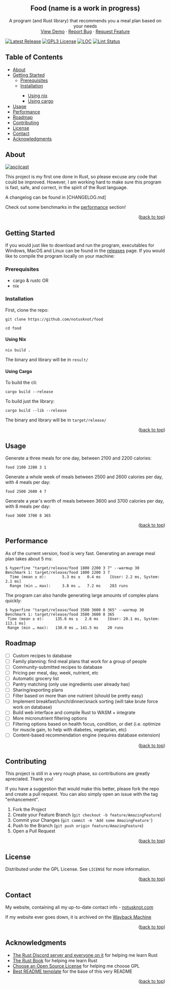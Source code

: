 
<div id="top"></div>

<div align="center">
  <h2 align="center">Food (name is a work in progress)</h2>

  <p align="center">
    A program (and Rust library) that recommends you a meal plan based on your needs
    <br />
    <a href="https://github.com/notusknot/food#about">View Demo</a>
    ·
    <a href="https://github.com/notusknot/food/issues">Report Bug</a>
    ·
    <a href="https://github.com/notusknot/food/issues">Request Feature</a>
  </p>
</div>

[![Latest Release][release-badge]][release-latest] [![GPL3 License][license-badge]][license-url] [![LOC][loc-badge]][loc-report] [![Lint Status][lint-badge]][lint-latest]


[license-badge]: https://img.shields.io/github/license/notusknot/food.svg
[license-url]: https://github.com/notusknot/food/blob/main/LICENSE
[release-badge]: https://img.shields.io/github/tag/notusknot/food.svg
[release-latest]: https://github.com/notusknot/food/releases/latest
[loc-badge]: https://tokei.rs/b1/github/notusknot/food
[loc-report]: https://github.com/notusknot/food
[lint-badge]: https://github.com/notusknot/food/actions/workflows/test-and-build.yaml/badge.svg
[lint-latest]: https://github.com/notusknot/food/actions/workflows/test-and-build.yaml

<!-- TABLE OF CONTENTS -->
<h2>Table of Contents</h2>
<ul>
  <li><a href="#about">About</a></li>
  <li>
    <a href="#getting-started">Getting Started</a>
    <ul>
      <li><a href="#prerequisites">Prerequisites</a></li>
      <li><a href="#installation">Installation</a></li>
      <ul>
        <li><a href="#using-nix">Using nix</a></li>
        <li><a href="#using-cargo">Using cargo</a></li>
      </ul>
    </ul>
  </li>
  <li><a href="#usage">Usage</a></li>
  <li><a href="#performance">Performance</a></li>
  <li><a href="#roadmap">Roadmap</a></li>
  <li><a href="#contributing">Contributing</a></li>
  <li><a href="#license">License</a></li>
  <li><a href="#contact">Contact</a></li>
  <li><a href="#acknowledgments">Acknowledgments</a></li>
</ul>



<!-- ABOUT THE PROJECT -->
## About

[![asciicast](https://asciinema.org/a/GZtTzdITmX55zAw6giUyyiDoa.svg)](https://asciinema.org/a/GZtTzdITmX55zAw6giUyyiDoa)

This project is my first one done in Rust, so please excuse any code that could be improved. However, I am working hard to make sure this program is fast, safe, and correct, in the spirit of the Rust language.

A changelog can be found in [CHANGELOG.md]

Check out some benchmarks in the [performance](#performance) section!

<p align="right">(<a href="#top">back to top</a>)</p>



<!-- GETTING STARTED -->
## Getting Started

If you would just like to download and run the program, executables for Windows, MacOS and Linux can be found in the [releases](https://github.com/notusknot/food/releases) page. If you would like to compile the program locally on your machine:

### Prerequisites
* cargo & rustc
OR
* nix

### Installation

First, clone the repo:
```
git clone https://github.com/notusknot/food
```
```
cd food
```

#### Using Nix

```
nix build .
```
The binary and library will be in `result/`

#### Using Cargo

To build the cli:
```
cargo build --release
```

To build just the library:
```
cargo build --lib --release
```
The binary and library will be in `target/release/`

<p align="right">(<a href="#top">back to top</a>)</p>



<!-- USAGE EXAMPLES -->
## Usage

Generate a three meals for one day, between 2100 and 2200 calories:
```
food 2100 2200 3 1
```

Generate a whole week of meals between 2500 and 2600 calories per day, with 4 meals per day:
```
food 2500 2600 4 7
```

Generate a year's worth of meals between 3600 and 3700 calories per day, with 8 meals per day:
```
food 3600 3700 8 365
```

<p align="right">(<a href="#top">back to top</a>)</p>

## Performance

As of the current version, food is very fast. Generating an average meal plan takes about 5 ms:
```
$ hyperfine "target/release/food 1800 2200 3 7" --warmup 30
Benchmark 1: target/release/food 1800 2200 3 7
  Time (mean ± σ):       5.3 ms ±   0.4 ms    [User: 2.2 ms, System: 2.1 ms]
  Range (min … max):     3.8 ms …   7.2 ms    283 runs
```
 The program can also handle generating large amounts of complex plans quickly:
 ```
$ hyperfine "target/release/food 3500 3600 8 365" --warmup 30
Benchmark 1: target/release/food 3500 3600 8 365
  Time (mean ± σ):     135.6 ms ±   2.6 ms    [User: 20.1 ms, System: 113.1 ms]
  Range (min … max):   130.0 ms … 141.5 ms    20 runs
```


<!-- ROADMAP -->
## Roadmap

- [ ] Custom recipes to database
- [ ] Family planning: find meal plans that work for a group of people
- [ ] Community-submitted recipes to database
- [ ] Pricing per meal, day, week, nutrient, etc
- [ ] Automatic grocery list
- [ ] Pantry matching (only use ingredients user already has)
- [ ] Sharing/exporting plans
- [ ] Filter based on more than one nutrient (should be pretty easy)
- [ ] Implement breakfast/lunch/dinner/snack sorting (will take brute force work on database)
- [ ] Build web interface and compile Rust to WASM + integrate
- [ ] More micronutrient filtering options
- [ ] Filtering options based on health focus, condition, or diet (i.e. optimize for muscle gain, to help
with diabetes, vegetarian, etc)
- [ ] Content-based recommendation engine (requires database extension)

<p align="right">(<a href="#top">back to top</a>)</p>



<!-- CONTRIBUTING -->
## Contributing

This project is still in a very rough phase, so contributions are greatly apreciated. Thank you!

If you have a suggestion that would make this better, please fork the repo and create a pull request. You can also simply open an issue with the tag "enhancement".

1. Fork the Project
2. Create your Feature Branch (`git checkout -b feature/AmazingFeature`)
3. Commit your Changes (`git commit -m 'Add some AmazingFeature'`)
4. Push to the Branch (`git push origin feature/AmazingFeature`)
5. Open a Pull Request

<p align="right">(<a href="#top">back to top</a>)</p>



<!-- LICENSE -->
## License

Distributed under the GPL License. See `LICENSE` for more information.

<p align="right">(<a href="#top">back to top</a>)</p>



<!-- CONTACT -->
## Contact

My website, containing all my up-to-date contact info - [notusknot.com](https://notusknot.com)

If my website ever goes down, it is archived on the [Wayback Machine](https://web.archive.org/web/*/notusknot.com)

<p align="right">(<a href="#top">back to top</a>)</p>



<!-- ACKNOWLEDGMENTS -->
## Acknowledgments

* [The Rust Discord server and everyone on it](https://discord.gg/rust-lang-community) for helping me learn Rust
* [The Rust Book](https://doc.rust-lang.org/stable/book/) for helping me learn Rust
* [Choose an Open Source License](https://choosealicense.com) for helping me choose GPL
* [Best README template](https://github.com/othneildrew/Best-README-Template) for the base of this very README

<p align="right">(<a href="#top">back to top</a>)</p>